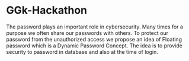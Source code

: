 # GGk-Hackathon

The password plays an important role in cybersecurity. Many times for a purpose we often share our passwords with others. To protect our password from the unauthorized access we propose an idea of Floating password which is a Dynamic Password Concept. The idea is to provide security to password in database and also at the time of login.
